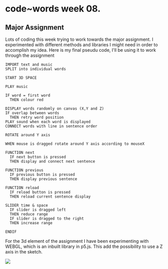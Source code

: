 # code~words week 08.

## Major Assignment

Lots of coding this week trying to work towards the major assignment. I experimented with different methods and libraries I might need in order to accomplish my idea. Here is my final pseudu code, I'll be using it to work through the assignment

```
IMPORT text and music
SPLIT into individual words

START 3D SPACE

PLAY music

IF word = first word
  THEN colour red

DISPLAY words randomly on canvas (X,Y and Z) 
IF overlap between words
  THEN retry word position
PLAY sound when each word is displayed
CONNECT words with line in sentence order

ROTATE around Y axis 

WHEN mouse is dragged rotate around Y axis according to mouseX
 
FUNCTION next
  IF next button is pressed
  THEN display and connect next sentence
  
FUNCTION previous
  IF previous button is pressed
  THEN display previous sentence

FUNCTION reload
  IF reload button is pressed
  THEN reload current sentence display
  
SLIDER time & space
  IF slider is dragged left 
  THEN reduce range
  IF slider is dragged to the right
  THEN increase range 
  
ENDIF
```
For the 3d element of the assignment I have been experimenting with WEBGL, which is an inbuilt library in p5.js. This add the possibility to use a Z axis in the sketch.

<img src="WEBGL_2.gif">
